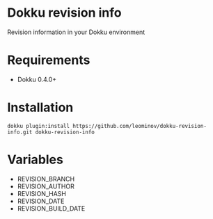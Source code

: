 # Dokku revision info
Revision information in your Dokku environment

# Requirements

* Dokku 0.4.0+

# Installation

```
dokku plugin:install https://github.com/leominov/dokku-revision-info.git dokku-revision-info
```

# Variables

* REVISION_BRANCH
* REVISION_AUTHOR
* REVISION_HASH
* REVISION_DATE
* REVISION_BUILD_DATE
